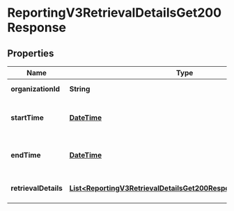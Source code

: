 
# ReportingV3RetrievalDetailsGet200Response

## Properties
Name | Type | Description | Notes
------------ | ------------- | ------------- | -------------
**organizationId** | **String** | Organization Id |  [optional]
**startTime** | [**DateTime**](DateTime.md) | Report Start Date (ISO 8601 Extended) |  [optional]
**endTime** | [**DateTime**](DateTime.md) | Report Start Date (ISO 8601 Extended) |  [optional]
**retrievalDetails** | [**List&lt;ReportingV3RetrievalDetailsGet200ResponseRetrievalDetails&gt;**](ReportingV3RetrievalDetailsGet200ResponseRetrievalDetails.md) | List of Retrieval Details list. |  [optional]



